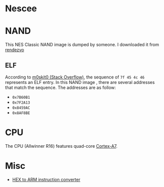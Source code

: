 # Nescee

# NAND
This NES Classic NAND image is dumped by someone. I downloaded it from [rendezvo](https://www.rendezvo.us/nesmini/)

## ELF
According to [m0skit0 (Stack Overflow)](https://stackoverflow.com/a/12822731/8314159), the sequence of `7f 45 4c 46` represents an ELF entry. In this NAND image , there are several addresses that match the sequence. The addresses are as follow:
* `0x7B60B1`
* `0x7F2A13`
* `0x8459AC`
* `0x8AF8BE`

# CPU
The CPU (Allwinner R16) features quad-core [Cortex-A7](https://developer.arm.com/products/processors/cortex-a/cortex-a7).

# Misc
* [HEX to ARM instruction converter](http://armconverter.com/hextoarm/)